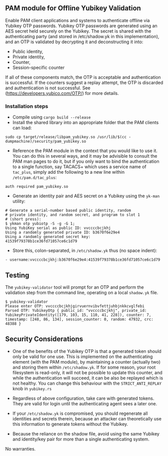 ## PAM module for Offline Yubikey Validation

Enable PAM client applications and systems to authenticate
offline via Yubikey OTP passwords. Yubikey OTP passwords are generated
using an AES secret held securely on the Yubikey. The secret
is shared with the authenticating party (and stored in /etc/shadow.yk
in this implementation), and an OTP is validated by
decrypting it and deconstructing it into:

- Public identity,
- Private identity,
- Counter,
- Session-specific counter

If all of these components match, the OTP is acceptable and authentication
is successful. If the counters suggest a replay attempt, the OTP is discarded and
authentication is not successful. See (https://developers.yubico.com/OTP/) for
more details.

### Installation steps

- Compile using ```cargo build --release```
- Install the shared library into an appropriate folder that the PAM clients can load:

```
sudo cp target/release/libpam_yubikey.so /usr/lib/$(cc -dumpmachine)/security/pam_yubikey.so
```
- Reference the PAM module in the context that you would like to use it. You can do this in several ways, 
and it may be advisible to consult the PAM man pages to do it, but if you only want to bind the authentication
to a single function, say TACACS+ which uses a service name of `tac_plus`, simply add the following
to a new line within ```/etc/pam.d/tac_plus```:

```
auth required pam_yubikey.so
```

- Generate an identity pair and AES secret on a Yubikey using the `yk-man` utility:

```
# Generate a serial-number based public identity, random
# private identity, and random secret, and program to slot 1
# (short press):
$ ykman otp yubiotp -S -g -G 1;
Using YubiKey serial as public ID: vvccccbcjkhj
Using a randomly generated private ID: b3670f6e29e4
Using a randomly generated secret key: 41539f79378b1ce36fd71057ce6c1d79
```
- Store this, colon-separated, in `/etc/shadow.yk` thus (no space indent):
```
- username:vvccccbcjkhj:b3670f6e29e4:41539f79378b1ce36fd71057ce6c1d79
```

## Testing
The `yubikey-validator` tool will prompt for an OTP and perform the validation
step from the command line, operating on a local `shadow.yk` file.

```
$ yubikey-validator
Please enter OTP: vvccccbcjkhjgirvuernvibvfettjuhbjnkkcvglfebi
Parsed OTP: YubikeyOtp { public_id: "vvccccbcjkhj", private_id: YubikeyPrivateIdentity([179, 103, 15, 110, 41, 228]), counter: 7, timestamp: [248, 86, 134], session_counter: 0, random: 47932, crc: 48388 }
```

## Security Considerations

- One of the benefits of the Yubikey OTP is that a generated token should
only be valid for one use. This is implemented on the authenticating element
(with the PAM module), by maintaining a counter (actually two) and storing them
within `/etc/shadow.yk`. If for some reason, your root filesystem is read-only,
it will not be possible to update this counter, and while the authentication
will succeed, it can be also be replayed which is not healthy. You can change
this behaviour with the `STRICT_ANTI_REPLAY` knob in `yubikey.rs`

- Regardless of above configuration, take care with generated tokens. They
are valid for login until the authenticating agent sees a later one.

- If your `/etc/shadow.yk` is compromised, you should regenerate all
identities and secrets therein, because an attacker can theoretically
use this information to generate tokens without the Yubikey.

- Because the reliance on the shadow file, avoid using the same
Yubikey and identity/key pair for more than a single authenticating system.

No warranties. 
